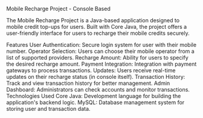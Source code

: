 Mobile Recharge Project - Console Based

The Mobile Recharge Project is a Java-based application designed to  mobile credit top-ups for users. Built with Core Java, the project offers a user-friendly interface for users to recharge their mobile credits securely.

Features
User Authentication: Secure login system for user with their mobile number.
Operator Selection: Users can choose their mobile operator from a list of supported providers.
Recharge Amount: Ability for users to specify the desired recharge amount.
Payment Integration: Integration with payment gateways to process transactions.
Updates: Users receive real-time updates on their recharge status (in console itself).
Transaction History: Track and view transaction history for better management.
Admin Dashboard: Administrators can check accounts and monitor transactions.
Technologies Used
Core Java: Development language for building the application's backend logic.
MySQL: Database management system for storing user and transaction data.
